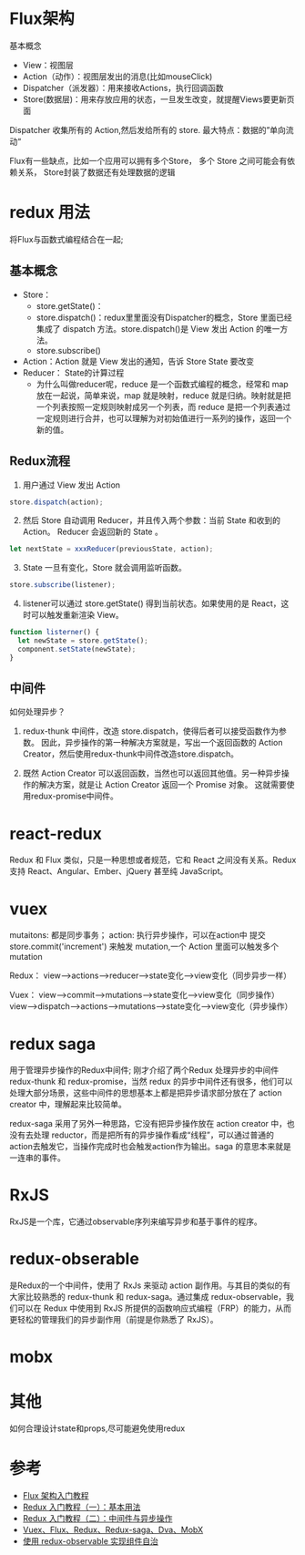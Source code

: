 # Flux架构
基本概念
- View：视图层
- Action（动作）：视图层发出的消息(比如mouseClick)
- Dispatcher（派发器）：用来接收Actions，执行回调函数
- Store(数据层)：用来存放应用的状态，一旦发生改变，就提醒Views要更新页面


Dispatcher 收集所有的 Action,然后发给所有的 store.
最大特点：数据的”单向流动“

Flux有一些缺点，比如一个应用可以拥有多个Store， 多个 Store 之间可能会有依赖关系， Store封装了数据还有处理数据的逻辑

# redux 用法
将Flux与函数式编程结合在一起;
## 基本概念
- Store：
    - store.getState()：
    - store.dispatch()：redux里里面没有Dispatcher的概念，Store 里面已经集成了 dispatch 方法。store.dispatch()是 View 发出 Action 的唯一方法。
    - store.subscribe()
- Action：Action 就是 View 发出的通知，告诉 Store State 要改变
- Reducer： State的计算过程
   - 为什么叫做reducer呢，reduce 是一个函数式编程的概念，经常和 map 放在一起说，简单来说，map 就是映射，reduce 就是归纳。映射就是把一个列表按照一定规则映射成另一个列表，而 reduce 是把一个列表通过一定规则进行合并，也可以理解为对初始值进行一系列的操作，返回一个新的值。

## Redux流程
1. 用户通过 View 发出 Action
```js
store.dispatch(action);
```
2. 然后 Store 自动调用 Reducer，并且传入两个参数：当前 State 和收到的 Action。 Reducer 会返回新的 State 。
```js
let nextState = xxxReducer(previousState, action);
```
3. State 一旦有变化，Store 就会调用监听函数。
```js
store.subscribe(listener);
```
4. listener可以通过 store.getState() 得到当前状态。如果使用的是 React，这时可以触发重新渲染 View。
```js
function listerner() {
  let newState = store.getState();
  component.setState(newState);   
}
```
## 中间件
如何处理异步？

1. redux-thunk 中间件，改造 store.dispatch，使得后者可以接受函数作为参数。
因此，异步操作的第一种解决方案就是，写出一个返回函数的 Action Creator，然后使用redux-thunk中间件改造store.dispatch。

2. 既然 Action Creator 可以返回函数，当然也可以返回其他值。另一种异步操作的解决方案，就是让 Action Creator 返回一个 Promise 对象。
这就需要使用redux-promise中间件。

# react-redux
Redux 和 Flux 类似，只是一种思想或者规范，它和 React 之间没有关系。Redux 支持 React、Angular、Ember、jQuery 甚至纯 JavaScript。

# vuex
mutaitons: 都是同步事务；
action: 执行异步操作，可以在action中 提交 store.commit('increment') 来触发 mutation,一个 Action 里面可以触发多个 mutation

Redux： view——>actions——>reducer——>state变化——>view变化（同步异步一样）

Vuex： view——>commit——>mutations——>state变化——>view变化（同步操作） view——>dispatch——>actions——>mutations——>state变化——>view变化（异步操作）
 
# redux saga
用于管理异步操作的Redux中间件;
刚才介绍了两个Redux 处理异步的中间件 redux-thunk 和 redux-promise，当然 redux 的异步中间件还有很多，他们可以处理大部分场景，这些中间件的思想基本上都是把异步请求部分放在了 action creator 中，理解起来比较简单。

redux-saga 采用了另外一种思路，它没有把异步操作放在 action creator 中，也没有去处理 reductor，而是把所有的异步操作看成“线程”，可以通过普通的action去触发它，当操作完成时也会触发action作为输出。saga 的意思本来就是一连串的事件。

# RxJS

RxJS是一个库，它通过observable序列来编写异步和基于事件的程序。

# redux-obserable
是Redux的一个中间件，使用了 RxJs 来驱动 action 副作用。与其目的类似的有大家比较熟悉的 redux-thunk 和 redux-saga。通过集成 redux-observable，我们可以在 Redux 中使用到 RxJS 所提供的函数响应式编程（FRP）的能力，从而更轻松的管理我们的异步副作用（前提是你熟悉了 RxJS）。
# mobx

# 其他

如何合理设计state和props,尽可能避免使用redux

# 参考
- [Flux 架构入门教程](http://www.ruanyifeng.com/blog/2016/01/flux.html)
- [Redux 入门教程（一）：基本用法](http://www.ruanyifeng.com/blog/2016/09/redux_tutorial_part_one_basic_usages.html)
- [Redux 入门教程（二）：中间件与异步操作](http://www.ruanyifeng.com/blog/2016/09/redux_tutorial_part_two_async_operations.html)
- [Vuex、Flux、Redux、Redux-saga、Dva、MobX](https://zhuanlan.zhihu.com/p/53599723)
- [使用 redux-observable 实现组件自治](https://juejin.im/post/5b798501f265da43473130a1)